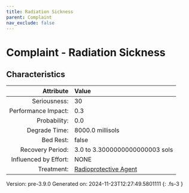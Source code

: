 ```yaml
---
title: Radiation Sickness
parent: Complaint
nav_exclude: false
---
```

# Complaint - Radiation Sickness

## Characteristics

| Attribute      | Value |
|--------:|:------|
|Seriousness:|30|
|Performance Impact:|0.3|
|Probability:|0.0|
|Degrade Time:|8000.0 millisols|
|Bed Rest:|false|
|Recovery Period:|3.0 to 3.3000000000000003 sols|
|Influenced by Effort:|NONE|
|Treatment:|[Radioprotective Agent](../treatment/radioprotective-agent.html)|
 

Version: pre-3.9.0 Generated on: 2024-11-23T12:27:49.5801111
{: .fs-3 }